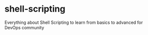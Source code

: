 # shell-scripting
Everything about Shell Scripting to learn from basics to advanced for DevOps community
